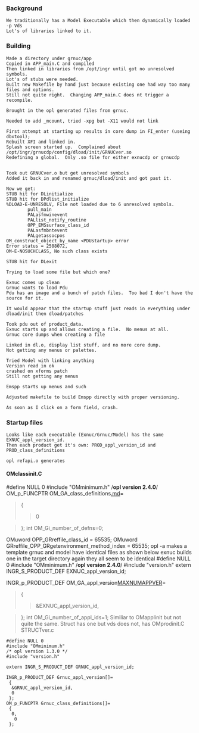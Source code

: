 ### Background ###
```
We traditionally has a Model Executable which then dynamically loaded -p Vds
Lot's of libraries linked to it.
```

### Building ###
```
Made a directory under grnuc/app
Copied in APP_main.C and compiled
Then linked in libraries from /opt/ingr until got no unresolved symbols.
Lot's of stubs were needed.
Built new Makefile by hand just because existing one had way too many files and options.
Still not quite right.  Changing APP_main.C does nt trigger a recompile.

Brought in the opl generated files from grnuc.

Needed to add _mcount, tried -xpg but -X11 would not link

First attempt at starting up results in core dump in FI_enter (useing dbxtool);
Rebuilt XFI and linked in.
Splash screen started up.  Complained about
/opt/ingr/grnucdp/config/dload/init/GRNUCver.so
Redefining a global.  Only .so file for either exnucdp or grnucdp


Took out GRNUCver.o but get unresolved symbols
Added it back in and renamed grnuc/dload/init and got past it.

Now we get:
STUB hit for DLinitialize
STUB hit for DPdlist_initialize
%DLOAD-E-UNRESOLV, File not loaded due to 6 unresolved symbols.
        pull_main
        PALasfmwinevent
        PALlist_notify_routine
        OPP_EMSsurface_class_id
        PALasfmbntevent
        PALgetassocpos
OM_construct_object_by_name <PDUstartup> error
Error status = 2508072,
OM-E-NOSUCHCLASS, No such class exists

STUB hit for DLexit

Trying to load some file but which one?

Exnuc comes up clean
Grnuc wants to load Pdu
Pdu has an image and a bunch of patch files.  Too bad I don't have the source for it.

It would appear that the startup stuff just reads in everything under dload/init then dload/patches

Took pdu out of product_data.
Exnuc starts up and allows creating a file.  No menus at all.
Grnuc core dumps when creating a file

Linked in dl.o, display list stuff, and no more core dump.
Not getting any menus or palettes.

Tried Model with linking anything
Version read in ok
crashed on xforms patch
Still not getting any menus

Emspp starts up menus and such

Adjusted makefile to build Emspp directly with proper versioning.

As soon as I click on a form field, crash.

```
### Startup files ###
```
Looks like each executable (Exnuc/Grnuc/Model) has the same EXNUC_appl_version_id.
Then each product get it's own: PROD_appl_version_id and PROD_class_definitions

opl refapi.o generates
```
#### OMclassinit.C ####
#define NULL 0
#include "OMminimum.h"
/**opl version 2.4.0**/
OM\_p\_FUNCPTR OM\_GA\_class\_definitions[.md](.md)=
> {
> > 0

> };
int OM\_Gi\_number\_of\_defns=0;

OMuword OPP\_GRreffile\_class\_id = 65535;
OMuword GRreffile\_OPP\_GRgetenvironment\_method\_index = 65535;
opl -a makes a template
grnuc and model have identical files as shown below
exnuc builds one in the target directory
again they all seem to be identical
#define NULL 0
#include "OMminimum.h"
/**opl version 2.4.0**/
#include "version.h"
extern INGR\_S\_PRODUCT\_DEF EXNUC\_appl\_version\_id;

INGR\_p\_PRODUCT\_DEF OM\_GA\_appl\_version[MAXNUMAPPVER](MAXNUMAPPVER.md)=
> {
> > &EXNUC\_appl\_version\_id,

> };
int OM\_Gi\_number\_of\_appl\_ids=1;
Similiar to OMapplinit but not quite the same.
Struct has one but vds does not, has OMprodinit.C  STRUCTver.c
```
#define NULL 0
#include "OMminimum.h"
/* opl version 1.3.0 */
#include "version.h"

extern INGR_S_PRODUCT_DEF GRNUC_appl_version_id;

INGR_p_PRODUCT_DEF Grnuc_appl_version[]=
 {
  &GRNUC_appl_version_id,
  0
 };
OM_p_FUNCPTR Grnuc_class_definitions[]=
 {
  0,
   0
 };
```